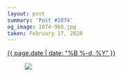 ```yaml
---
layout: post
summary: 'Post #1074'
og_image: 1074-960.jpg
taken: February 17, 2020
---
```


<div class="post">
 <time>
  <a href="/1074">
   {{ page.date | date: "%B %-d, %Y" }}
  </a>
 </time>
 <a href="/1074">
  <figure data-taken="2/17/2020">
   <img sizes="(min-width: 700px) 50vw, calc(100vw - 2rem)" src="{{ site.assets_url }}/1074-480.jpg" srcset="{{ site.assets_url }}/1074-240.jpg 240w, {{ site.assets_url }}/1074-480.jpg 480w, {{ site.assets_url }}/1074-720.jpg 720w, {{ site.assets_url }}/1074-960.jpg 960w"/>
  </figure>
 </a>
</div>
